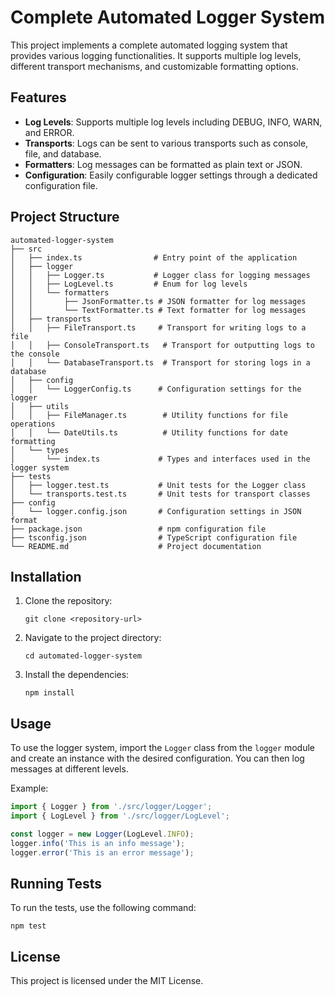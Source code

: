 # Complete Automated Logger System

This project implements a complete automated logging system that provides various logging functionalities. It supports multiple log levels, different transport mechanisms, and customizable formatting options.

## Features

- **Log Levels**: Supports multiple log levels including DEBUG, INFO, WARN, and ERROR.
- **Transports**: Logs can be sent to various transports such as console, file, and database.
- **Formatters**: Log messages can be formatted as plain text or JSON.
- **Configuration**: Easily configurable logger settings through a dedicated configuration file.

## Project Structure

```
automated-logger-system
├── src
│   ├── index.ts                # Entry point of the application
│   ├── logger
│   │   ├── Logger.ts           # Logger class for logging messages
│   │   ├── LogLevel.ts         # Enum for log levels
│   │   └── formatters
│   │       ├── JsonFormatter.ts # JSON formatter for log messages
│   │       └── TextFormatter.ts # Text formatter for log messages
│   ├── transports
│   │   ├── FileTransport.ts     # Transport for writing logs to a file
│   │   ├── ConsoleTransport.ts   # Transport for outputting logs to the console
│   │   └── DatabaseTransport.ts  # Transport for storing logs in a database
│   ├── config
│   │   └── LoggerConfig.ts      # Configuration settings for the logger
│   ├── utils
│   │   ├── FileManager.ts        # Utility functions for file operations
│   │   └── DateUtils.ts          # Utility functions for date formatting
│   └── types
│       └── index.ts             # Types and interfaces used in the logger system
├── tests
│   ├── logger.test.ts           # Unit tests for the Logger class
│   └── transports.test.ts       # Unit tests for transport classes
├── config
│   └── logger.config.json       # Configuration settings in JSON format
├── package.json                 # npm configuration file
├── tsconfig.json                # TypeScript configuration file
└── README.md                    # Project documentation
```

## Installation

1. Clone the repository:
   ```
   git clone <repository-url>
   ```
2. Navigate to the project directory:
   ```
   cd automated-logger-system
   ```
3. Install the dependencies:
   ```
   npm install
   ```

## Usage

To use the logger system, import the `Logger` class from the `logger` module and create an instance with the desired configuration. You can then log messages at different levels.

Example:
```typescript
import { Logger } from './src/logger/Logger';
import { LogLevel } from './src/logger/LogLevel';

const logger = new Logger(LogLevel.INFO);
logger.info('This is an info message');
logger.error('This is an error message');
```

## Running Tests

To run the tests, use the following command:
```
npm test
```

## License

This project is licensed under the MIT License.